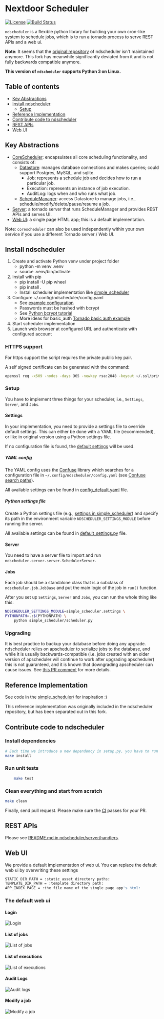 # Nextdoor Scheduler

[![License](https://img.shields.io/badge/License-BSD%202--Clause-orange.svg)](LICENSE.txt)
[![Build Status](https://api.travis-ci.org/palto42/ndscheduler.svg)](https://travis-ci.org/palto42/ndscheduler)

``ndscheduler`` is a flexible python library for building your own cron-like system to schedule jobs, which is to run a tornado process to serve REST APIs and a web ui.

**Note:** It seems that the [original repository](https://github.com/Nextdoor/ndscheduler) of ndscheduler isn't maintained anymore. This fork has meanwhile significantly deviated from it and is not fully backwards compatible anymore.

**This version of ``ndscheduler`` supports Python 3 on Linux.**

## Table of contents
  
* [Key Abstractions](#key-abstractions)
* [Install ndscheduler](#install-ndscheduler)
  * [Setup](#setup)
* [Reference Implementation](#reference-implementation)
* [Contribute code to ndscheduler](#contribute-code-to-ndscheduler)
* [REST APIs](#rest-apis)
* [Web UI](#web-ui)

## Key Abstractions

* [CoreScheduler](https://github.com/Nextdoor/ndscheduler/tree/master/ndscheduler/corescheduler): encapsulates all core scheduling functionality, and consists of:
  * [Datastore](https://github.com/Nextdoor/ndscheduler/tree/master/ndscheduler/corescheduler/datastore): manages database connections and makes queries; could support Postgres, MySQL, and sqlite.
    * Job: represents a schedule job and decides how to run a particular job.
    * Execution: represents an instance of job execution.
    * AuditLog: logs when and who runs what job.
  * [ScheduleManager](https://github.com/Nextdoor/ndscheduler/blob/master/ndscheduler/corescheduler/scheduler_manager.py): access Datastore to manage jobs, i.e., schedule/modify/delete/pause/resume a job.
* [Server](https://github.com/Nextdoor/ndscheduler/tree/master/ndscheduler/server): a tornado server that runs ScheduleManager and provides REST APIs and serves UI.
* [Web UI](https://github.com/Nextdoor/ndscheduler/tree/master/ndscheduler/static): a single page HTML app; this is a default implementation.

Note: ``corescheduler`` can also be used independently within your own service if you use a different Tornado server / Web UI.

## Install ndscheduler

1. Create and activate Python venv under project folder
    * python -m venv .venv
    * source .venv/bin/activate
2. Install with pip
    * pip install -U pip wheel
    * pip install .
    * Install scheduler implementation like [simple_scheduler](https://github.com/palto42/simple_scheduler)
3. Configure ~/.config/ndscheduler/config.yaml
    * See [example configuration](config_example.yaml)
    * Passwords must be hashed with bcrypt
    * See [Python bcrypt tutorial](http://zetcode.com/python/bcrypt/)
    * More ideas for basic_auth [Tornado basic auth example](https://gist.github.com/notsobad/5771635)
4. Start scheduler implementation
5. Launch web browser at configured URL and authenticate with configured account

### HTTPS support

For https support the script requires the private public key pair.

A self signed certificate can be generated with the command:

```sh
openssl req -x509 -nodes -days 365 -newkey rsa:2048 -keyout ~/.ssl/private/script-selfsigned.key -out ~/.sslssl/certs/script-selfsigned.crt
```

### Setup

You have to implement three things for your scheduler, i.e., ``Settings``, ``Server``, and ``Jobs``.

#### Settings

In your implementation, you need to provide a settings file to override default settings.
This can either be done with a YAML file (recommended), or like in original version using a Python settings file.

If no configuration file is found, the [default settings](ndscheduler/config_default.yaml) will be used.

##### YAML config

The YAML config uses the [Confuse](https://confuse.readthedocs.io/en/latest/usage.html) library which searches for a configuration file in `~/.config/ndscheduler/config.yaml` (see [Confuse search paths](https://confuse.readthedocs.io/en/latest/usage.html#search-paths)).

All available settings can be found in [config_default.yaml](ndscheduler/config_default.yaml) file.

##### Python settings file

Create a Python settings file (e.g., [settings in simple_scheduler](simple_scheduler/settings.py))
and specify its path in the environment variable ``NDSCHEDULER_SETTINGS_MODULE`` before running the server.

All available settings can be found in [default_settings.py](ndscheduler/default_settings.py) file.

#### Server

You need to have a server file to import and run ``ndscheduler.server.server.SchedulerServer``.

#### Jobs

Each job should be a standalone class that is a subclass of ``ndscheduler.job.JobBase`` and put the main logic of the job in ``run()`` function.

After you set up ``Settings``, ``Server`` and ``Jobs``, you can run the whole thing like this:

```sh
NDSCHEDULER_SETTINGS_MODULE=simple_scheduler.settings \
PYTHONPATH=.:$(PYTHONPATH) \
    python simple_scheduler/scheduler.py
```

### Upgrading

It is best practice to backup your database before doing any upgrade. ndscheduler relies on [apscheduler](https://apscheduler.readthedocs.io/en/latest/) to serialize jobs to the database, and while it is usually backwards-compatible (i.e. jobs created with an older version of apscheduler will continue to work after upgrading apscheduler) this is not guaranteed, and it is known that downgrading apscheduler can cause issues. See [this PR comment](https://github.com/Nextdoor/ndscheduler/pull/54#issue-262152050) for more details.

## Reference Implementation

See code in the [simple_scheduler/](https://github.com/palto42/simple_scheduler) for inspiration :)

This reference implementation was originally included in the ndscheduler repository, but has been separated out in this fork.

## Contribute code to ndscheduler

### Install dependencies

```sh
# Each time we introduce a new dependency in setup.py, you have to run this
make install
```

### Run unit tests

```sh
    make test
```

### Clean everything and start from scratch

```sh
make clean
```

Finally, send pull request. Please make sure the [CI](https://travis-ci.org/palto42/ndscheduler) passes for your PR.

## REST APIs

Please see [README.md in ndscheduler/server/handlers](ndscheduler/server/handlers/README.md).

## Web UI

We provide a default implementation of web ui. You can replace the default web ui by overwriting these settings

```sh
STATIC_DIR_PATH = :static asset directory paths:
TEMPLATE_DIR_PATH = :template directory path:
APP_INDEX_PAGE = :the file name of the single page app's html:
```

### The default web ui

#### Login

![Login](doc/login.png)

#### List of jobs

![List of jobs](doc/list_of_jobs.png)

#### List of executions

![List of executions](doc/list_of_executions.png)

#### Audit Logs

![Audit logs](doc/audit_log.png)

#### Modify a job

![Modify a job](doc/modify_job.png)
